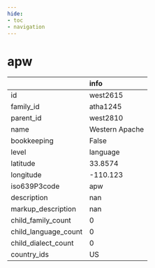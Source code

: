 ```yaml
---
hide:
- toc
- navigation
---
```

# apw
|                      | info           |
|:---------------------|:---------------|
| id                   | west2615       |
| family_id            | atha1245       |
| parent_id            | west2810       |
| name                 | Western Apache |
| bookkeeping          | False          |
| level                | language       |
| latitude             | 33.8574        |
| longitude            | -110.123       |
| iso639P3code         | apw            |
| description          | nan            |
| markup_description   | nan            |
| child_family_count   | 0              |
| child_language_count | 0              |
| child_dialect_count  | 0              |
| country_ids          | US             |